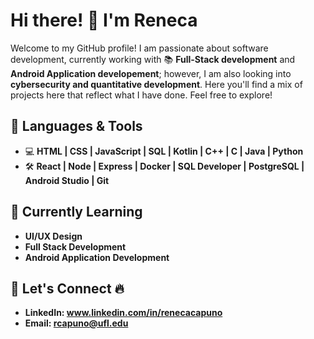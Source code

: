 # Hi there! 👋 I'm Reneca

Welcome to my GitHub profile!  I am passionate about software development, currently working with 📚 **Full-Stack development** and **Android Application developement**; however, I am also looking into **cybersecurity and quantitative development**. Here you'll find a mix of projects here that reflect what I have done. Feel free to explore!

## 🔧 Languages & Tools

- 💻 **HTML | CSS | JavaScript | SQL | Kotlin | C++ | C | Java | Python** 
- 🛠️ **React | Node | Express | Docker | SQL Developer | PostgreSQL | Android Studio | Git** 

## 🌱 Currently Learning
- **UI/UX Design**
- **Full Stack Development**
- **Android Application Development**

## 🤝 Let's Connect 🔥

- **LinkedIn: www.linkedin.com/in/renecacapuno**
- **Email: rcapuno@ufl.edu**
  
